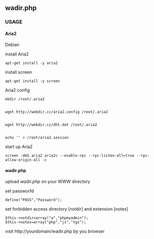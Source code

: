 ## wadir.php 

### USAGE

#### Aria2

Debian


install Aria2 


```
apt-get install -y aria2
```

install screen

```
apt-get install -y screen
```

Aria2 config

```
mkdir /root/.aria2


wget http://webdir.cc/aria2.config /root/.aria2


wget http://webdir.cc/dht.dat /root/.aria2


echo '' > /root/aria2.session 

```

start up Aria2 

```
screen -dmS aria2 aria2c --enable-rpc --rpc-listen-all=true --rpc-allow-origin-all -c 
```

#### wadir.php

upload *wadir.php* on your WWW directory

set passworfd
```
define("PASS","Password");
```
set forbidden access directory [notdir] and extension [notex]
```
$this->notdir=array("a","phpmyadmin");
$this->notex=array("php","js","tgz");
```

visit http://yourdomain/wadir.php by you browser




